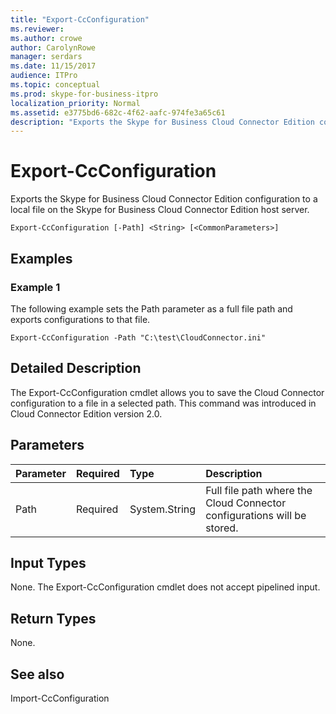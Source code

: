 ```yaml
---
title: "Export-CcConfiguration"
ms.reviewer: 
ms.author: crowe
author: CarolynRowe
manager: serdars
ms.date: 11/15/2017
audience: ITPro
ms.topic: conceptual
ms.prod: skype-for-business-itpro
localization_priority: Normal
ms.assetid: e3775bd6-682c-4f62-aafc-974fe3a65c61
description: "Exports the Skype for Business Cloud Connector Edition configuration to a local file on the Skype for Business Cloud Connector Edition host server."
---
```


# Export-CcConfiguration
 
Exports the Skype for Business Cloud Connector Edition configuration to a local file on the Skype for Business Cloud Connector Edition host server.
  
```
Export-CcConfiguration [-Path] <String> [<CommonParameters>]
```

## Examples
<a name="Examples"> </a>

### Example 1

The following example sets the Path parameter as a full file path and exports configurations to that file.
  
```
Export-CcConfiguration -Path "C:\test\CloudConnector.ini" 
```

## Detailed Description
<a name="Examples"> </a>

The Export-CcConfiguration cmdlet allows you to save the Cloud Connector configuration to a file in a selected path. This command was introduced in Cloud Connector Edition version 2.0.
  
## Parameters
<a name="Examples"> </a>

|**Parameter**|**Required**|**Type**|**Description**|
|:-----|:-----|:-----|:-----|
|Path  <br/> |Required  <br/> |System.String  <br/> |Full file path where the Cloud Connector configurations will be stored.  <br/> |
   
## Input Types
<a name="Examples"> </a>

None. The Export-CcConfiguration cmdlet does not accept pipelined input.
  
## Return Types
<a name="Examples"> </a>

None.
  
## See also
<a name="Examples"> </a>

Import-CcConfiguration
  

